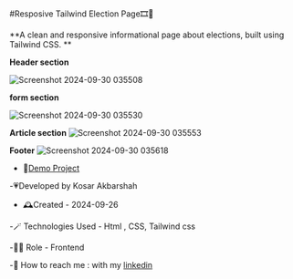 #Resposive Tailwind Election Page🎞📨

**A clean and responsive informational page about elections, built using Tailwind CSS. **

**Header section**

![Screenshot 2024-09-30 035508](https://github.com/user-attachments/assets/1be4a639-a4d4-49c0-a619-fa685e8f12b0)

**form section**

![Screenshot 2024-09-30 035530](https://github.com/user-attachments/assets/092314e8-f28a-4dc1-b35a-5a3d27f1ca8e)

**Article section**
![Screenshot 2024-09-30 035553](https://github.com/user-attachments/assets/52141962-4fae-4b8d-8ed8-9b1cc1ee473b)

**Footer**
![Screenshot 2024-09-30 035618](https://github.com/user-attachments/assets/3487d657-06e7-4f95-b7ba-5cea13854852)



- 🎇[Demo Project](https://kosarakbarshah.github.io/election-tailwind/)

-💗Developed by Kosar Akbarshah 

- 🕰️Created - 2024-09-26

-🪄 Technologies Used - Html , CSS, Tailwind css

-👩‍💻 Role - Frontend

-💭 How to reach me : with my [linkedin](https://www.linkedin.com/in/tara-akbarshah-22102b1b6/)

